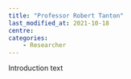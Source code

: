 ```yaml
---
title: "Professor Robert Tanton"
last_modified_at: 2021-10-18
centre:
categories:
    - Researcher
---
```


Introduction text
